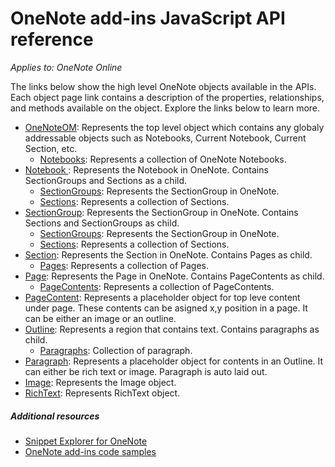 # OneNote add-ins JavaScript API reference

_Applies to: OneNote Online_

The links below show the high level OneNote objects available in the APIs. Each object page link contains a description of the properties, relationships, and methods available on the object. Explore the links below to learn more.
	
* [OneNoteOM](resources/onenoteom.md): Represents the top level object which contains any globaly addressable objects such as Notebooks, Current Notebook, Current Section, etc. 
	* [Notebooks](resources/notebooks.md): Represents a collection of OneNote Notebooks.
* [Notebook ](resources/notebook.md): Represents the Notebook in OneNote. Contains SectionGroups and Sections as a child. 
	* [SectionGroups](resources/sectiongroups.md): Represents the SectionGroup in OneNote.  
	* [Sections](resources/sections.md): Represents a collection of Sections.  
* [SectionGroup](resources/sectiongroup.md): Represents the SectionGroup in OneNote.  Contains Sections and SectionGroups as child.
	* [SectionGroups](resources/sectiongroups.md): Represents the SectionGroup in OneNote.  
	* [Sections](resources/sections.md): Represents a collection of Sections.  
* [Section](resources/section.md): Represents the Section in OneNote.  Contains Pages as child.
	* [Pages](resources/pages.md): Represents a collection of Pages.  
* [Page](resources/page.md): Represents the Page in OneNote.  Contains PageContents as child.
	* [PageContents](resources/pagecontents.md): Represents a collection of PageContents.  
* [PageContent](resources/pagecontent.md): Represents a placeholder object for top leve content under page. These contents can be asigned x,y position in a page. It can be either an image or an outline.  
* [Outline](resources/outline.md): Represents a region that contains text. Contains paragraphs as child.  
	* [Paragraphs](resources/paragraphs.md): Collection of paragraph. 
* [Paragraph](resources/paragraph.md): Represents a placeholder object for contents in an Outline. It can either be rich text or image. Paragraph is auto laid out.  
* [Image](resources/image.md): Represents the Image object.  
* [RichText](resources/richtext.md): Represents RichText object. 


##### Additional resources

*  [Snippet Explorer for OneNote](http://officesnippetexplorer.azurewebsites.net/#/snippets/onenote)
*  [OneNote add-ins code samples](onenote-add-ins-code-samples.md) 


